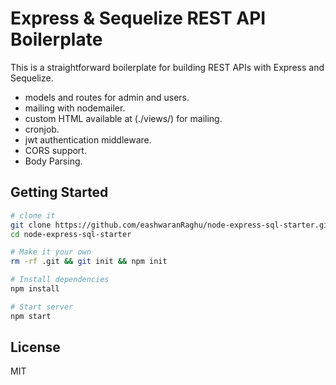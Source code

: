 Express & Sequelize REST API Boilerplate
==================================

This is a straightforward boilerplate for building REST APIs with Express and Sequelize.

- models and routes for admin and users.
- mailing with nodemailer.
- custom HTML available at (./views/) for mailing.
- cronjob.
- jwt authentication middleware.
- CORS support.
- Body Parsing.

Getting Started
---------------

```sh
# clone it
git clone https://github.com/eashwaranRaghu/node-express-sql-starter.git
cd node-express-sql-starter

# Make it your own
rm -rf .git && git init && npm init

# Install dependencies
npm install

# Start server
npm start
```
License
-------

MIT
